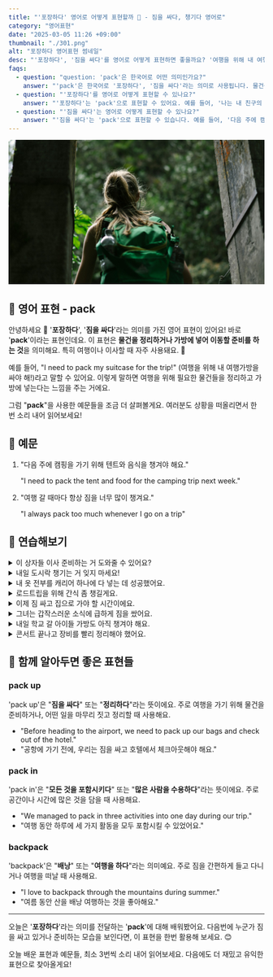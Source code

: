 ```yaml
---
title: "'포장하다' 영어로 어떻게 표현할까 🎒 - 짐을 싸다, 챙기다 영어로"
category: "영어표현"
date: "2025-03-05 11:26 +09:00"
thumbnail: "./301.png"
alt: "포장하다 영어표현 썸네일"
desc: "'포장하다', '짐을 싸다'를 영어로 어떻게 표현하면 좋을까요? '여행을 위해 내 여행가방을 싸야 해!'와 같이 물건을 정리하고 가방에 넣는 법을 배워봅시다. 다양한 예문을 통해서 연습하고 본인의 표현으로 만들어 보세요."
faqs:
  - question: "question: 'pack'은 한국어로 어떤 의미인가요?"
    answer: "'pack'은 한국어로 '포장하다', '짐을 싸다'라는 의미로 사용됩니다. 물건을 정리하거나 가방에 넣어 이동할 준비를 하는 것을 나타내요."
  - question: "'포장하다'를 영어로 어떻게 표현할 수 있나요?"
    answer: "'포장하다'는 'pack'으로 표현할 수 있어요. 예를 들어, '나는 내 친구의 생일 파티를 위해 선물을 포장할 거예요.'는 'I’m going to pack a gift for my friend's birthday party.'로 말할 수 있어요."
  - question: "'짐을 싸다'는 영어로 어떻게 표현할 수 있나요?"
    answer: "'짐을 싸다'는 'pack'으로 표현할 수 있습니다. 예를 들어, '다음 주에 캠핑을 가기 위해 텐트와 음식을 포장해야 해요.'는 'I need to pack the tent and food for the camping trip next week.'로 말할 수 있어요."
---
```


![가방을 매고 정글을 헤쳐나가는 여성](./301-1.jpg)

## 🌟 영어 표현 - pack

안녕하세요 👋 '**포장하다**', '**짐을 싸다**'라는 의미를 가진 영어 표현이 있어요! 바로 '**pack**'이라는 표현인데요. 이 표현은 **물건을 정리하거나 가방에 넣어 이동할 준비를 하는 것**을 의미해요. 특히 여행이나 이사할 때 자주 사용돼요. 🎒

예를 들어, "I need to pack my suitcase for the trip!" (여행을 위해 내 여행가방을 싸야 해!)라고 말할 수 있어요. 이렇게 말하면 여행을 위해 필요한 물건들을 정리하고 가방에 넣는다는 느낌을 주는 거에요.

그럼 "**pack**"을 사용한 예문들을 조금 더 살펴볼게요. 여러분도 상황을 떠올리면서 한 번 소리 내어 읽어보세요!

## 📖 예문

1. "다음 주에 캠핑을 가기 위해 텐트와 음식을 챙겨야 해요."

   "I need to pack the tent and food for the camping trip next week."

2. "여행 갈 때마다 항상 짐을 너무 많이 챙겨요."

   "I always pack too much whenever I go on a trip"

## 💬 연습해보기

<details>
<summary>이 상자들 이사 준비하는 거 도와줄 수 있어요?</summary>
<span>Can you help me pack these boxes for the move?</span>
</details>

<details>
<summary>내일 도시락 챙기는 거 잊지 마세요!</summary>
<span>Don't <a href="/blog/in-english/023.forget/">forget</a> to pack a lunch for tomorrow!</span>
</details>

<details>
<summary>내 옷 전부를 캐리어 하나에 다 넣는 데 성공했어요.</summary>
<span>I <a href="/blog/in-english/175.manage-to/">managed to</a> pack my whole wardrobe into one suitcase.</span>
</details>

<details>
<summary>로드트립을 위해 간식 좀 챙길게요.</summary>
<span>I'll pack some snacks for the road trip.</span>
</details>

<details>
<summary>이제 짐 싸고 집으로 가야 할 시간이에요.</summary>
<span>It's time to pack up and head home.</span>
</details>

<details>
<summary>그녀는 갑작스러운 소식에 급하게 짐을 쌌어요.</summary>
<span>She packed her things <a href="/blog/in-english/174.in-a-hurry/">in a hurry</a> after the sudden news.</span>
</details>

<details>
<summary>내일 학교 갈 아이들 가방도 아직 챙겨야 해요.</summary>
<span>I still need to pack the kids' backpacks for school tomorrow.</span>
</details>

<details>
<summary>콘서트 끝나고 장비를 빨리 정리해야 했어요.</summary>
<span>After the concert, we had to pack up the equipment quickly.</span>
</details>

## 🤝 함께 알아두면 좋은 표현들

### pack up

'pack up'은 "**짐을 싸다**" 또는 "**정리하다**"라는 뜻이에요. 주로 여행을 가기 위해 물건을 준비하거나, 어떤 일을 마무리 짓고 정리할 때 사용해요.

- "Before heading to the airport, we need to pack up our bags and check out of the hotel."
- "공항에 가기 전에, 우리는 짐을 싸고 호텔에서 체크아웃해야 해요."

### pack in

'pack in'은 "**모든 것을 포함시키다**" 또는 "**많은 사람을 수용하다**"라는 뜻이에요. 주로 공간이나 시간에 많은 것을 담을 때 사용해요.

- "We managed to pack in three activities into one day during our trip."
- "여행 동안 하루에 세 가지 활동을 모두 포함시킬 수 있었어요."

### backpack

'backpack'은 "**배낭**" 또는 "**여행을 하다**"라는 의미예요. 주로 짐을 간편하게 들고 다니거나 여행을 떠날 때 사용해요.

- "I love to backpack through the mountains during summer."
- "여름 동안 산을 배낭 여행하는 것을 좋아해요."

---

오늘은 '**포장하다**'라는 의미를 전달하는 '**pack**'에 대해 배워봤어요. 다음번에 누군가 짐을 싸고 있거나 준비하는 모습을 보인다면, 이 표현을 한번 활용해 보세요. 😊

오늘 배운 표현과 예문들, 최소 3번씩 소리 내어 읽어보세요. 다음에도 더 재밌고 유익한 표현으로 찾아올게요!
